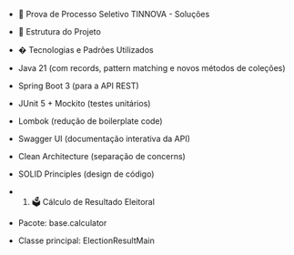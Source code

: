 - 🚀 Prova de Processo Seletivo TINNOVA - Soluções
- 📂 Estrutura do Projeto
  
- � Tecnologias e Padrões Utilizados
- Java 21 (com records, pattern matching e novos métodos de coleções)
- Spring Boot 3 (para a API REST)
- JUnit 5 + Mockito (testes unitários)
- Lombok (redução de boilerplate code)
- Swagger UI (documentação interativa da API)
- Clean Architecture (separação de concerns)
- SOLID Principles (design de código)

- 1. 🗳️ Cálculo de Resultado Eleitoral
- Pacote: base.calculator
- Classe principal: ElectionResultMain



